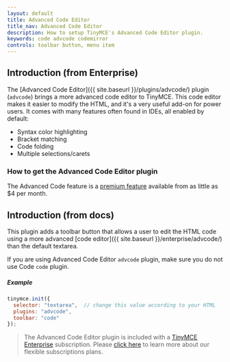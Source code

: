```yaml
---
layout: default
title: Advanced Code Editor
title_nav: Advanced Code Editor
description: How to setup TinyMCE's Advanced Code Editor plugin.
keywords: code advcode codemirror
controls: toolbar button, menu item
---
```


## Introduction (from Enterprise)

The [Advanced Code Editor]({{ site.baseurl }}/plugins/advcode/) plugin (`advcode`) brings a more advanced code editor to TinyMCE. This code editor makes it easier to modify the HTML, and it's a very useful add-on for power users. It comes with many features often found in IDEs, all enabled by default:

* Syntax color highlighting
* Bracket matching
* Code folding
* Multiple selections/carets

### How to get the Advanced Code Editor plugin

The Advanced Code feature is a [premium feature](https://www.tinymce.com/pricing/) available from as little as $4 per month.


## Introduction (from docs)

This plugin adds a toolbar button that allows a user to edit the HTML code using a more advanced [code editor]({{ site.baseurl }}/enterprise/advcode/) than the default textarea.

If you are using Advanced Code Editor `advcode` plugin, make sure you do not use Code `code` plugin.

##### Example

```js
tinymce.init({
  selector: "textarea",  // change this value according to your HTML
  plugins: "advcode",
  toolbar: "code"
});
```

> The Advanced Code Editor plugin is included with a [TinyMCE Enterprise](https://www.tinymce.com/pricing/) subscription. Please [click here](https://www.tinymce.com/pricing/) to learn more about our flexible subscriptions plans.
